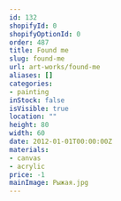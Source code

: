 ```yaml
---
id: 132
shopifyId: 0
shopifyOptionId: 0
order: 487
title: Found me
slug: found-me
url: art-works/found-me
aliases: []
categories:
- painting
inStock: false
isVisible: true
location: ""
height: 80
width: 60
date: 2012-01-01T00:00:00Z
materials:
- canvas
- acrylic
price: -1
mainImage: Рыжая.jpg
---
```

